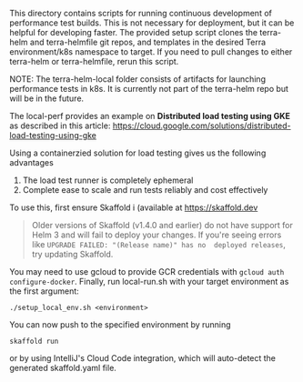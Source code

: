 This directory contains scripts for running continuous development of performance test builds.
This is not necessary for deployment, but it can be helpful for developing faster.
The provided setup script clones the terra-helm and terra-helmfile git repos,
and templates in the desired Terra environment/k8s namespace to target.
If you need to pull changes to either terra-helm or terra-helmfile, rerun this script.

NOTE: The terra-helm-local folder consists of artifacts for launching performance tests in k8s.
It is currently not part of the terra-helm repo but will be in the future.

The local-perf provides an example on **Distributed load testing using GKE** as described in this article:
https://cloud.google.com/solutions/distributed-load-testing-using-gke

Using a containerzied solution for load testing gives us the following advantages
1) The load test runner is completely ephemeral
2) Complete ease to scale and run tests reliably and cost effectively

To use this, first ensure Skaffold i
(available at https://skaffold.dev

> Older versions of Skaffold (v1.4.0 and earlier) do not have support for Helm 3 and will fail to deploy your 
changes. If you're seeing errors like `UPGRADE FAILED: "(Release name)" has no 
deployed releases`, try updating Skaffold.

You may need to use gcloud to provide GCR
 credentials with `gcloud auth configure-docker`. Finally, run local-run.sh with
  your target environment as the first argument:

```
./setup_local_env.sh <environment>
```

You can now push to the specified environment by running

```
skaffold run
```

or by using IntelliJ's Cloud Code integration, which will auto-detect the 
generated skaffold.yaml file.
